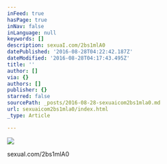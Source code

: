 ```yaml
---
inFeed: true
hasPage: true
inNav: false
inLanguage: null
keywords: []
description: sexuaI.com/2bs1mlA0
datePublished: '2016-08-28T04:22:42.187Z'
dateModified: '2016-08-28T04:17:43.495Z'
title: ''
author: []
via: {}
authors: []
publisher: {}
starred: false
sourcePath: _posts/2016-08-28-sexuaicom2bs1mla0.md
url: sexuaicom2bs1mla0/index.html
_type: Article

---
```

![](https://the-grid-user-content.s3-us-west-2.amazonaws.com/46c89031-9652-4485-84bd-d02ea2248ef2.jpg)

sexuaI.com/2bs1mlA0